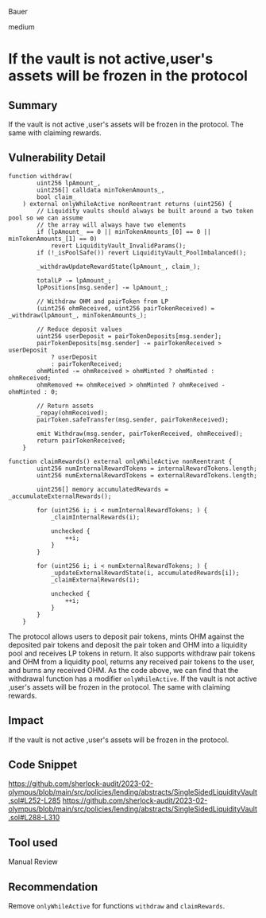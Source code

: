 Bauer

medium

# If the vault is not active,user's assets will be frozen in the protocol

## Summary
 If the vault is not active ,user's assets will be frozen in the protocol. The same with claiming rewards.

## Vulnerability Detail
```solidity
function withdraw(
        uint256 lpAmount_,
        uint256[] calldata minTokenAmounts_,
        bool claim_
    ) external onlyWhileActive nonReentrant returns (uint256) {
        // Liquidity vaults should always be built around a two token pool so we can assume
        // the array will always have two elements
        if (lpAmount_ == 0 || minTokenAmounts_[0] == 0 || minTokenAmounts_[1] == 0)
            revert LiquidityVault_InvalidParams();
        if (!_isPoolSafe()) revert LiquidityVault_PoolImbalanced();

        _withdrawUpdateRewardState(lpAmount_, claim_);

        totalLP -= lpAmount_;
        lpPositions[msg.sender] -= lpAmount_;

        // Withdraw OHM and pairToken from LP
        (uint256 ohmReceived, uint256 pairTokenReceived) = _withdraw(lpAmount_, minTokenAmounts_);

        // Reduce deposit values
        uint256 userDeposit = pairTokenDeposits[msg.sender];
        pairTokenDeposits[msg.sender] -= pairTokenReceived > userDeposit
            ? userDeposit
            : pairTokenReceived;
        ohmMinted -= ohmReceived > ohmMinted ? ohmMinted : ohmReceived;
        ohmRemoved += ohmReceived > ohmMinted ? ohmReceived - ohmMinted : 0;

        // Return assets
        _repay(ohmReceived);
        pairToken.safeTransfer(msg.sender, pairTokenReceived);

        emit Withdraw(msg.sender, pairTokenReceived, ohmReceived);
        return pairTokenReceived;
    }

function claimRewards() external onlyWhileActive nonReentrant {
        uint256 numInternalRewardTokens = internalRewardTokens.length;
        uint256 numExternalRewardTokens = externalRewardTokens.length;

        uint256[] memory accumulatedRewards = _accumulateExternalRewards();

        for (uint256 i; i < numInternalRewardTokens; ) {
            _claimInternalRewards(i);

            unchecked {
                ++i;
            }
        }

        for (uint256 i; i < numExternalRewardTokens; ) {
            _updateExternalRewardState(i, accumulatedRewards[i]);
            _claimExternalRewards(i);

            unchecked {
                ++i;
            }
        }
    }
```

The protocol allows users to  deposit pair tokens, mints OHM against the deposited pair tokens and deposit the
 pair token and OHM into a liquidity pool and receives LP tokens in return. It also supports withdraw pair tokens and OHM from a liquidity pool, returns any received pair tokens to the user, and burns any received OHM. As the code above, we can find that the withdrawal function has a modifier ```onlyWhileActive```. If the vault is not active ,user's assets will be frozen in the protocol.
The same with claiming rewards.
## Impact
If the vault is not active ,user's assets will be frozen in the protocol.
## Code Snippet
https://github.com/sherlock-audit/2023-02-olympus/blob/main/src/policies/lending/abstracts/SingleSidedLiquidityVault.sol#L252-L285
https://github.com/sherlock-audit/2023-02-olympus/blob/main/src/policies/lending/abstracts/SingleSidedLiquidityVault.sol#L288-L310

## Tool used

Manual Review

## Recommendation
Remove ```onlyWhileActive``` for functions ```withdraw``` and ```claimRewards```.
